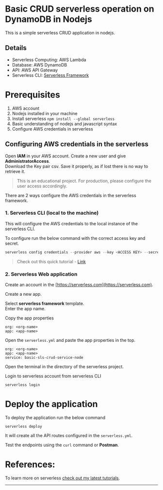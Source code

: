 # Basic CRUD serverless operation on DynamoDB in Nodejs

This is a simple serverless CRUD application in nodejs.

## Details

- Serverless Computing: AWS Lambda
- Database: AWS DynamoDB
- API: AWS API Gateway
- Serverless CLI: [Serverless Framework](https://serverless.com)

# Prerequisites

1. AWS account
2. Nodejs installed in your machine
3. Install serverless `npm install --global serverless`
4. Basic understanding of nodejs and javascript syntax
5. Configure AWS credentials in serverless

## Configuring AWS credentials in the serverless

Open **IAM** in your AWS account. Create a new user and give **AdministratorAccess**.  
Download the Key pair csv. Save it properly, as if lost there is no way to retrieve it.

> This is an educational project. For production, please configure the user access accordingly.

There are 2 ways configure the AWS credentials in the serverless framework.

### 1. Serverless CLI (local to the machine)

This will configure the AWS credentials to the local instance of the serverless CLI.

To configure run the below command with the correct access key and secret.

```js
serverless config credentials --provider aws --key <ACCESS KEY> --secret <Secret Access key>
```

> Check out this quick tutorial - [Link](https://schadokar.dev/posts/create-your-first-serverless-application/)

### 2. Serverless Web application

Create an account in the [https://serverless.com](https://serverless.com).

Create a new app.

Select **serverless framework** template.  
Enter the app name.

Copy the app properties

```
org: <org-name>
app: <app-name>
```

Open the `serverless.yml` and paste the app properties in the top.

```
org: <org-name>
app: <app-name>
service: basic-sls-crud-service-node
```

Open the terminal in the directory of the serverless project.

Login to serverless account from serverless CLI

```
serverless login
```

# Deploy the application

To deploy the application run the below command

```
serverless deploy
```

It will create all the API routes configured in the `serverless.yml`.

Test the endpoints using the `curl` command or **Postman**.

# References:

To learn more on serverless [check out my latest tutorials](https://schadokar.dev/categories/serverless/).

---

